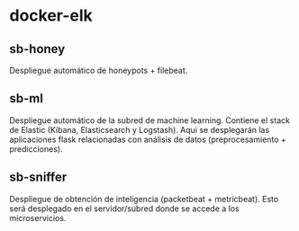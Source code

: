 # docker-elk

## sb-honey
Despliegue automático de honeypots + filebeat.

## sb-ml
Despliegue automático de la subred de machine learning. Contiene el stack de Elastic (Kibana, Elasticsearch y Logstash). Aqui se desplegarán las aplicaciones flask relacionadas con análisis de datos (preprocesamiento + predicciones).

## sb-sniffer
Despliegue de obtención de inteligencia (packetbeat + metricbeat). Esto será desplegado en el servidor/subred donde se accede a los microservicios.
